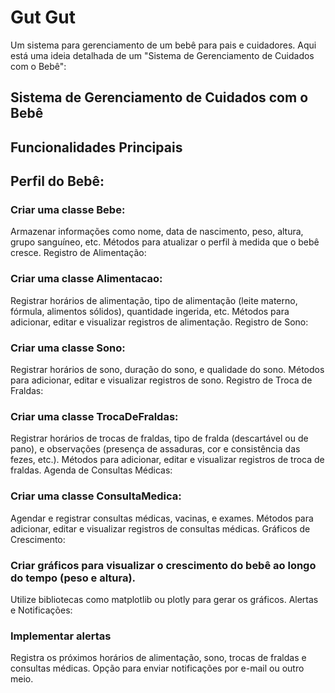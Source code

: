 # Gut Gut
Um sistema para gerenciamento de um bebê para pais e cuidadores. Aqui está uma ideia detalhada de um "Sistema de Gerenciamento de Cuidados com o Bebê":

## Sistema de Gerenciamento de Cuidados com o Bebê

## Funcionalidades Principais

## Perfil do Bebê:

### Criar uma classe Bebe:
Armazenar informações como nome, data de nascimento, peso, altura, grupo sanguíneo, etc.
Métodos para atualizar o perfil à medida que o bebê cresce.
Registro de Alimentação:

### Criar uma classe Alimentacao:
Registrar horários de alimentação, tipo de alimentação (leite materno, fórmula, alimentos sólidos), quantidade ingerida, etc.
Métodos para adicionar, editar e visualizar registros de alimentação.
Registro de Sono:

### Criar uma classe Sono:
Registrar horários de sono, duração do sono, e qualidade do sono.
Métodos para adicionar, editar e visualizar registros de sono.
Registro de Troca de Fraldas:

### Criar uma classe TrocaDeFraldas:
Registrar horários de trocas de fraldas, tipo de fralda (descartável ou de pano), e observações (presença de assaduras, cor e consistência das fezes, etc.).
Métodos para adicionar, editar e visualizar registros de troca de fraldas.
Agenda de Consultas Médicas:

### Criar uma classe ConsultaMedica:
Agendar e registrar consultas médicas, vacinas, e exames.
Métodos para adicionar, editar e visualizar registros de consultas médicas.
Gráficos de Crescimento:

### Criar gráficos para visualizar o crescimento do bebê ao longo do tempo (peso e altura).
Utilize bibliotecas como matplotlib ou plotly para gerar os gráficos.
Alertas e Notificações:

### Implementar alertas 
Registra os próximos horários de alimentação, sono, trocas de fraldas e consultas médicas.
Opção para enviar notificações por e-mail ou outro meio.
